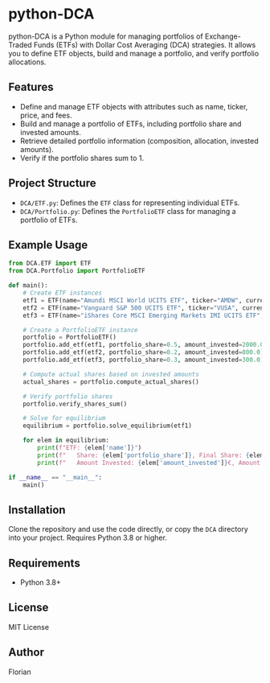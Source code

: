 # python-DCA


python-DCA is a Python module for managing portfolios of Exchange-Traded Funds (ETFs) with Dollar Cost Averaging (DCA) strategies. It allows you to define ETF objects, build and manage a portfolio, and verify portfolio allocations.


## Features

- Define and manage ETF objects with attributes such as name, ticker, price, and fees.
- Build and manage a portfolio of ETFs, including portfolio share and invested amounts.
- Retrieve detailed portfolio information (composition, allocation, invested amounts).
- Verify if the portfolio shares sum to 1.


## Project Structure

- `DCA/ETF.py`: Defines the `ETF` class for representing individual ETFs.
- `DCA/Portfolio.py`: Defines the `PortfolioETF` class for managing a portfolio of ETFs.



## Example Usage

```python
from DCA.ETF import ETF
from DCA.Portfolio import PortfolioETF

def main():
    # Create ETF instances
    etf1 = ETF(name="Amundi MSCI World UCITS ETF", ticker="AMDW", currency="Euro", price=500.0, fees=0.2)
    etf2 = ETF(name="Vanguard S&P 500 UCITS ETF", ticker="VUSA", currency="USD", price=300.0, fees=0.1)
    etf3 = ETF(name="iShares Core MSCI Emerging Markets IMI UCITS ETF", ticker="EIMI", currency="Euro", price=200.0, fees=0.25)

    # Create a PortfolioETF instance
    portfolio = PortfolioETF()
    portfolio.add_etf(etf1, portfolio_share=0.5, amount_invested=2000.0)
    portfolio.add_etf(etf2, portfolio_share=0.2, amount_invested=800.0)
    portfolio.add_etf(etf3, portfolio_share=0.3, amount_invested=300.0)

    # Compute actual shares based on invested amounts
    actual_shares = portfolio.compute_actual_shares()

    # Verify portfolio shares
    portfolio.verify_shares_sum()

    # Solve for equilibrium
    equilibrium = portfolio.solve_equilibrium(etf1)

    for elem in equilibrium:
        print(f"ETF: {elem['name']}")
        print(f"   Share: {elem['portfolio_share']}, Final Share: {elem['final_share']}")
        print(f"   Amount Invested: {elem['amount_invested']}€, Amount to Invest: {elem['amount_to_invest']}€")

if __name__ == "__main__":
    main()
```

## Installation

Clone the repository and use the code directly, or copy the `DCA` directory into your project. Requires Python 3.8 or higher.


## Requirements

- Python 3.8+


## License

MIT License


## Author

Florian
